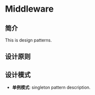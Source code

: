 # Middleware

## 简介

This is design patterns.

## 设计原则

## 设计模式

- **单例模式**: singleton pattern description.
